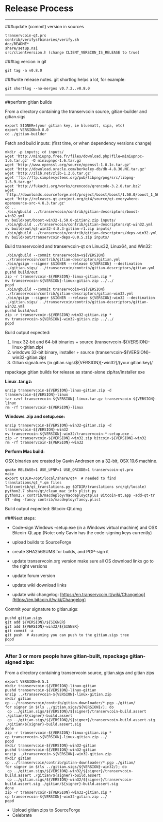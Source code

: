 Release Process
====================

* * *

###update (commit) version in sources


	transervcoin-qt.pro
	contrib/verifysfbinaries/verify.sh
	doc/README*
	share/setup.nsi
	src/clientversion.h (change CLIENT_VERSION_IS_RELEASE to true)

###tag version in git

	git tag -a v0.8.0

###write release notes. git shortlog helps a lot, for example:

	git shortlog --no-merges v0.7.2..v0.8.0

* * *

##perform gitian builds

 From a directory containing the transervcoin source, gitian-builder and gitian.sigs
  
	export SIGNER=(your gitian key, ie bluematt, sipa, etc)
	export VERSION=0.8.0
	cd ./gitian-builder

 Fetch and build inputs: (first time, or when dependency versions change)

	mkdir -p inputs; cd inputs/
	wget 'http://miniupnp.free.fr/files/download.php?file=miniupnpc-1.6.tar.gz' -O miniupnpc-1.6.tar.gz
	wget 'http://www.openssl.org/source/openssl-1.0.1c.tar.gz'
	wget 'http://download.oracle.com/berkeley-db/db-4.8.30.NC.tar.gz'
	wget 'http://zlib.net/zlib-1.2.6.tar.gz'
	wget 'ftp://ftp.simplesystems.org/pub/libpng/png/src/libpng-1.5.9.tar.gz'
	wget 'http://fukuchi.org/works/qrencode/qrencode-3.2.0.tar.bz2'
	wget 'http://downloads.sourceforge.net/project/boost/boost/1.50.0/boost_1_50_0.tar.bz2'
	wget 'http://releases.qt-project.org/qt4/source/qt-everywhere-opensource-src-4.8.3.tar.gz'
	cd ..
	./bin/gbuild ../transervcoin/contrib/gitian-descriptors/boost-win32.yml
	mv build/out/boost-win32-1.50.0-gitian2.zip inputs/
	./bin/gbuild ../transervcoin/contrib/gitian-descriptors/qt-win32.yml
	mv build/out/qt-win32-4.8.3-gitian-r1.zip inputs/
	./bin/gbuild ../transervcoin/contrib/gitian-descriptors/deps-win32.yml
	mv build/out/transervcoin-deps-0.0.5.zip inputs/

 Build transervcoind and transervcoin-qt on Linux32, Linux64, and Win32:
  
	./bin/gbuild --commit transervcoin=v${VERSION} ../transervcoin/contrib/gitian-descriptors/gitian.yml
	./bin/gsign --signer $SIGNER --release ${VERSION} --destination ../gitian.sigs/ ../transervcoin/contrib/gitian-descriptors/gitian.yml
	pushd build/out
	zip -r transervcoin-${VERSION}-linux-gitian.zip *
	mv transervcoin-${VERSION}-linux-gitian.zip ../../
	popd
	./bin/gbuild --commit transervcoin=v${VERSION} ../transervcoin/contrib/gitian-descriptors/gitian-win32.yml
	./bin/gsign --signer $SIGNER --release ${VERSION}-win32 --destination ../gitian.sigs/ ../transervcoin/contrib/gitian-descriptors/gitian-win32.yml
	pushd build/out
	zip -r transervcoin-${VERSION}-win32-gitian.zip *
	mv transervcoin-${VERSION}-win32-gitian.zip ../../
	popd

  Build output expected:

  1. linux 32-bit and 64-bit binaries + source (transervcoin-${VERSION}-linux-gitian.zip)
  2. windows 32-bit binary, installer + source (transervcoin-${VERSION}-win32-gitian.zip)
  3. Gitian signatures (in gitian.sigs/${VERSION}[-win32]/(your gitian key)/

repackage gitian builds for release as stand-alone zip/tar/installer exe

**Linux .tar.gz:**

	unzip transervcoin-${VERSION}-linux-gitian.zip -d transervcoin-${VERSION}-linux
	tar czvf transervcoin-${VERSION}-linux.tar.gz transervcoin-${VERSION}-linux
	rm -rf transervcoin-${VERSION}-linux

**Windows .zip and setup.exe:**

	unzip transervcoin-${VERSION}-win32-gitian.zip -d transervcoin-${VERSION}-win32
	mv transervcoin-${VERSION}-win32/transervcoin-*-setup.exe .
	zip -r transervcoin-${VERSION}-win32.zip bitcoin-${VERSION}-win32
	rm -rf transervcoin-${VERSION}-win32

**Perform Mac build:**

  OSX binaries are created by Gavin Andresen on a 32-bit, OSX 10.6 machine.

	qmake RELEASE=1 USE_UPNP=1 USE_QRCODE=1 transervcoin-qt.pro
	make
	export QTDIR=/opt/local/share/qt4  # needed to find translations/qt_*.qm files
	T=$(contrib/qt_translations.py $QTDIR/translations src/qt/locale)
	python2.7 share/qt/clean_mac_info_plist.py
	python2.7 contrib/macdeploy/macdeployqtplus Bitcoin-Qt.app -add-qt-tr $T -dmg -fancy contrib/macdeploy/fancy.plist

 Build output expected: Bitcoin-Qt.dmg

###Next steps:

* Code-sign Windows -setup.exe (in a Windows virtual machine) and
  OSX Bitcoin-Qt.app (Note: only Gavin has the code-signing keys currently)

* upload builds to SourceForge

* create SHA256SUMS for builds, and PGP-sign it

* update transervcoin.org version
  make sure all OS download links go to the right versions

* update forum version

* update wiki download links

* update wiki changelog: [https://en.transervcoin.it/wiki/Changelog](https://en.bitcoin.it/wiki/Changelog)

Commit your signature to gitian.sigs:

	pushd gitian.sigs
	git add ${VERSION}/${SIGNER}
	git add ${VERSION}-win32/${SIGNER}
	git commit -a
	git push  # Assuming you can push to the gitian.sigs tree
	popd

-------------------------------------------------------------------------

### After 3 or more people have gitian-built, repackage gitian-signed zips:

From a directory containing transervcoin source, gitian.sigs and gitian zips

	export VERSION=0.5.1
	mkdir transervcoin-${VERSION}-linux-gitian
	pushd transervcoin-${VERSION}-linux-gitian
	unzip ../transervcoin-${VERSION}-linux-gitian.zip
	mkdir gitian
	cp ../transervcoin/contrib/gitian-downloader/*.pgp ./gitian/
	for signer in $(ls ../gitian.sigs/${VERSION}/); do
	 cp ../gitian.sigs/${VERSION}/${signer}/transervcoin-build.assert ./gitian/${signer}-build.assert
	 cp ../gitian.sigs/${VERSION}/${signer}/transervcoin-build.assert.sig ./gitian/${signer}-build.assert.sig
	done
	zip -r transervcoin-${VERSION}-linux-gitian.zip *
	cp transervcoin-${VERSION}-linux-gitian.zip ../
	popd
	mkdir transervcoin-${VERSION}-win32-gitian
	pushd transervcoin-${VERSION}-win32-gitian
	unzip ../transervcoin-${VERSION}-win32-gitian.zip
	mkdir gitian
	cp ../transervcoin/contrib/gitian-downloader/*.pgp ./gitian/
	for signer in $(ls ../gitian.sigs/${VERSION}-win32/); do
	 cp ../gitian.sigs/${VERSION}-win32/${signer}/transervcoin-build.assert ./gitian/${signer}-build.assert
	 cp ../gitian.sigs/${VERSION}-win32/${signer}/transervcoin-build.assert.sig ./gitian/${signer}-build.assert.sig
	done
	zip -r transervcoin-${VERSION}-win32-gitian.zip *
	cp transervcoin-${VERSION}-win32-gitian.zip ../
	popd

- Upload gitian zips to SourceForge
- Celebrate 
